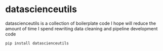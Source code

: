 # datascienceutils

datascienceutils is a collection of boilerplate code I hope will reduce the amount of time I spend rewriting data cleaning and pipeline development code

```
pip install datascienceutils
```
